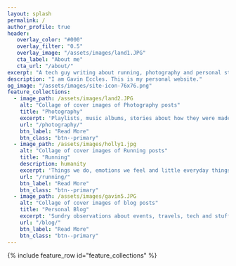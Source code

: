 ```yaml
---
layout: splash
permalink: /
author_profile: true
header:
   overlay_color: "#000"
   overlay_filter: "0.5"
   overlay_image: "/assets/images/land1.JPG"
   cta_label: "About me"
   cta_url: "/about/"
excerpt: "A tech guy writing about running, photography and personal stuff."
description: "I am Gavin Eccles. This is my personal website."
og_image: "/assets/images/site-icon-76x76.png"
feature_collections:
  - image_path: /assets/images/land2.JPG
    alt: "Collage of cover images of Photography posts"
    title: "Photography"
    excerpt: 'Playlists, music albums, stories about how they were made or how I found them.'
    url: "/photography/"
    btn_label: "Read More"
    btn_class: "btn--primary"
  - image_path: /assets/images/holly1.jpg
    alt: "Collage of cover images of Running posts"
    title: "Running"
    description: humanity
    excerpt: 'Things we do, emotions we feel and little everyday things that make us human.'
    url: "/running/"
    btn_label: "Read More"
    btn_class: "btn--primary"
  - image_path: /assets/images/gavin5.JPG
    alt: "Collage of cover images of blog posts"
    title: "Personal Blog"
    excerpt: 'Sundry observations about events, travels, tech and stuff in an ordinary life.'
    url: "/blog/"
    btn_label: "Read More"
    btn_class: "btn--primary"
---
```


{% include feature_row id="feature_collections" %}

